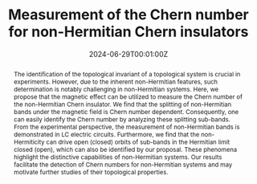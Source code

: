 ---
title: "Measurement of the Chern number for non-Hermitian Chern insulators"
authors: 
- Hongfang Liu
- Ming Lu
- admin
- Zhi-Qiang Zhang
- Hua Jiang
date: "2024-06-29T00:01:00Z"
doi: "https://doi.org/10.1103/PhysRevB.109.155404"

# Schedule page publish date (NOT publication's date).
publishDate: "2024-06-29T00:01:00Z"

# Publication type.
# Legend: 0 = Uncategorized; 1 = Conference paper; 2 = Journal article;
# 3 = Preprint / Working Paper; 4 = Report; 5 = Book; 6 = Book section;
# 7 = Thesis; 8 = Patent
publication_types: ["2"]

# Publication name and optional abbreviated publication name.
publication: "Physical Review B"
publication_short: "PRB"

abstract: The identification of the topological invariant of a topological system is crucial in experiments. However, due to the inherent non-Hermitian features, such determination is notably challenging in non-Hermitian systems. Here, we propose that the magnetic effect can be utilized to measure the Chern number of the non-Hermitian Chern insulator. We find that the splitting of non-Hermitian bands under the magnetic field is Chern number dependent. Consequently, one can easily identify the Chern number by analyzing these splitting sub-bands. From the experimental perspective, the measurement of non-Hermitian bands is demonstrated in LC electric circuits. Furthermore, we find that the non-Hermiticity can drive open (closed) orbits of sub-bands in the Hermitian limit closed (open), which can also be identified by our proposal. These phenomena highlight the distinctive capabilities of non-Hermitian systems. Our results facilitate the detection of Chern numbers for non-Hermitian systems and may motivate further studies of their topological properties.

# Summary. An optional shortened abstract.
summary: 

tags:
- Source Themes
featured: false

links:
# - name: Custom Link
url_pdf: https://journals.aps.org/prb/abstract/10.1103/PhysRevB.109.155404

# Featured image
# To use, add an image named `featured.jpg/png` to your page's folder. 
image:
  caption: 'Image credit: [**Unsplash**](https://unsplash.com/photos/s9CC2SKySJM)'
  focal_point: ""
  preview_only: false

# Associated Projects (optional).
#   Associate this publication with one or more of your projects.
#   Simply enter your project's folder or file name without extension.
#   E.g. `internal-project` references `content/project/internal-project/index.md`.
#   Otherwise, set `projects: []`.
projects:
- internal-project

# Slides (optional).
#   Associate this publication with Markdown slides.
#   Simply enter your slide deck's filename without extension.
#   E.g. `slides: "example"` references `content/slides/example/index.md`.
#   Otherwise, set `slides: ""`.
slides: ""
---